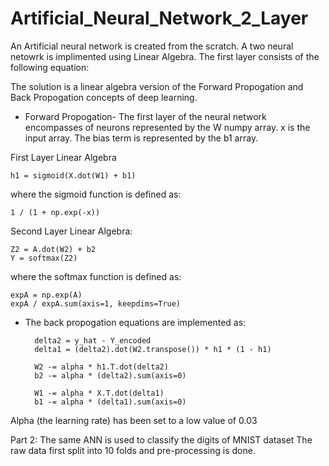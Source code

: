 # Artificial_Neural_Network_2_Layer

An Artificial neural network is created from the scratch. 
A two neural netowrk is implimented using Linear Algebra. The first layer consists of the following equation:

The solution is a linear algebra version of the Forward Propogation and Back Propogation concepts of deep learning.

* Forward Propogation- The first layer of the neural network encompasses of neurons represented by the W numpy array. x is the input array. The bias term is represented by the b1 array.

First Layer Linear Algebra		
		
	h1 = sigmoid(X.dot(W1) + b1) 

where the sigmoid function is defined as:

	1 / (1 + np.exp(-x))

Second Layer Linear Algebra:

	Z2 = A.dot(W2) + b2
	Y = softmax(Z2)

where the softmax function is defined as:

	expA = np.exp(A)
	expA / expA.sum(axis=1, keepdims=True)


* The back propogation equations are implemented as:

        delta2 = y_hat - Y_encoded
        delta1 = (delta2).dot(W2.transpose()) * h1 * (1 - h1)

        W2 -= alpha * h1.T.dot(delta2)
        b2 -= alpha * (delta2).sum(axis=0)

        W1 -= alpha * X.T.dot(delta1)
        b1 -= alpha * (delta1).sum(axis=0)

Alpha (the learning rate) has been set to a low value of 0.03 


Part 2:
The same ANN is used to classify the digits of MNIST dataset 
The raw data first split into 10 folds and pre-processing is done.

